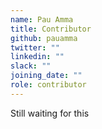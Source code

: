 ```yaml
---
name: Pau Amma
title: Contributor
github: pauamma
twitter: ""
linkedin: ""
slack: ""
joining_date: ""
role: contributor
---
```


Still waiting for this
